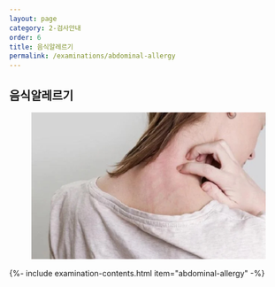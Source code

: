 ```yaml
---
layout: page
category: 2-검사안내
order: 6
title: 음식알레르기
permalink: /examinations/abdominal-allergy
---
```


<h2 class="content-heading">
  <strong>음식알레르기</strong>
</h2>

<figure>
  <img src="/assets/20190625085218.jpg" alt="">
</figure>

{%- include examination-contents.html item="abdominal-allergy" -%}
